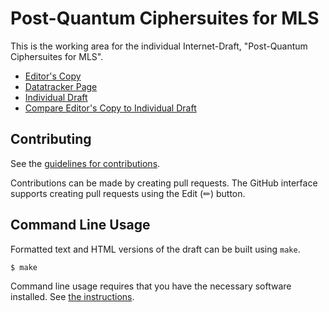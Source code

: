 # Post-Quantum Ciphersuites for MLS

This is the working area for the individual Internet-Draft, "Post-Quantum Ciphersuites for MLS".

* [Editor's Copy](https://bifurcation.github.io/mls-pq/#go.draft-barnes-mls-pq.html)
* [Datatracker Page](https://datatracker.ietf.org/doc/draft-barnes-mls-pq)
* [Individual Draft](https://datatracker.ietf.org/doc/html/draft-barnes-mls-pq)
* [Compare Editor's Copy to Individual Draft](https://bifurcation.github.io/mls-pq/#go.draft-barnes-mls-pq.diff)


## Contributing

See the
[guidelines for contributions](https://github.com/bifurcation/mls-pq/blob/main/CONTRIBUTING.md).

Contributions can be made by creating pull requests.
The GitHub interface supports creating pull requests using the Edit (✏) button.


## Command Line Usage

Formatted text and HTML versions of the draft can be built using `make`.

```sh
$ make
```

Command line usage requires that you have the necessary software installed.  See
[the instructions](https://github.com/martinthomson/i-d-template/blob/main/doc/SETUP.md).


